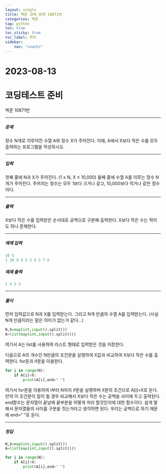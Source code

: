 ```yaml
---
layout: single
title: 백준 코테 문제 10871번 
categories: 백준
tag: python
toc: true
toc_sticky: true
toc_label: 목차
sidebar:
    nav: "counts"
---
```

# 2023-08-13
# 코딩테스트 준비
백준 10871번


- - -
##### 문제
정수 N개로 이루어진 수열 A와 정수 X가 주어진다. 이때, A에서 X보다 작은 수를 모두 출력하는 프로그램을 작성하시오.

- - -
##### 입력
첫째 줄에 N과 X가 주어진다. (1 ≤ N, X ≤ 10,000)
둘째 줄에 수열 A를 이루는 정수 N개가 주어진다. 주어지는 정수는 모두 1보다 크거나 같고, 10,000보다 작거나 같은 정수이다.

- - -
##### 출력
X보다 작은 수를 입력받은 순서대로 공백으로 구분해 출력한다. X보다 작은 수는 적어도 하나 존재한다.

- - -
##### 예제 입력
```python
10 5
1 10 4 9 2 3 8 5 7 6
```

##### 예제 출력
```python
1 4 2 3
```
- - -
##### 풀이

먼저 입력값으로 N과 X를 입력받는다. 그리고 N개 만큼의 수열 A를 입력받는다. (사실 N개 만큼이라는 말은 의미가 없는거 같다…)
```python
N,X=map(int,input().split())
A=list(map(int,input().split()))
```

여기서 A는 list를 사용하여 리스트 형태로 입력받은 것을 저장한다.

다음으로 A의 개수인 N만큼의 조건문을 실행하여 X값과 비교하여 X보다 작은 수를 출력한다.
for문과 if문을 이용한다.

```python
for i in range(N):
    if A[i]<X:
        print(A[i],end=" ")
```

여기서 for문을 이용하여 i부터 N까지 if문을 실행하며 if문의 조건으로 A[i]>X로 둔다.
만약 이 조건문이 참이 될 경우 비교해서 X보다 작은 수는 공백을 사이에 두고 출력된다.
end함수는 문자열이 끝날때 끝부분을 어떻게 처리 할것인지에 대한 함수이다. 쉽게 말해서 문자열들의 사이를 구분을 짓는거라고 생각하면 된다.
우리는 공백으로 하기 때문에 end=“  “로 둔다.

- - -
##### 정답
```python
N,X=map(int,input().split())
A=list(map(int,input().split()))

for i in range(N):
    if A[i]<X:
        print(A[i],end=" ")

```
